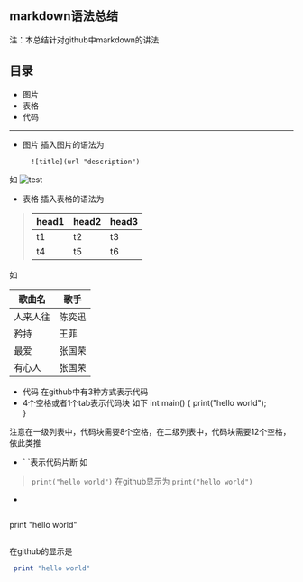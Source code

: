 markdown语法总结
---

注：本总结针对github中markdown的讲法

目录
----
- 图片
- 表格
- 代码

----------

- 图片
插入图片的语法为

        ![title](url "description")

如
![test](https://github.com/hqjma/docs/blob/master/img/identicon.png "desc")

- 表格
插入表格的语法为

> head1 | head2 | head3
> ------|-------|------
>   t1  |  t2   |   t3
>   t4  |  t5   |   t6

如

   歌曲名  |  歌手
 ----------|--------
  人来人往 | 陈奕迅
   矜持    | 王菲
   最爱    | 张国荣
   有心人  | 张国荣

- 代码
在github中有3种方式表示代码
 - 4个空格或者1个tab表示代码块
 如下
            int main() {
                print("hello world");           
            }
            
 注意在一级列表中，代码块需要8个空格，在二级列表中，代码块需要12个空格，依此类推

- \` \`表示代码片断
 如
> `print("hello world")`
 在github显示为 `print("hello world")`
 
 - ````表示加强型的代码块
 
>````ruby
 print "hello world"
>````
在github的显示是
````ruby
 print "hello world"
````



